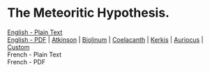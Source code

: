 # The Meteoritic Hypothesis.

[English - Plain Text](full-text-english.md)  
[English - PDF](https://cdn.solaranamnesis.com/Lockyer/lockyer_meteoritic_1890_english.pdf) | [Atkinson](https://cdn.solaranamnesis.com/Lockyer/lockyer_meteoritic_1890_english_atkinson.pdf) | [Biolinum](https://cdn.solaranamnesis.com/Lockyer/lockyer_meteoritic_1890_english_biolinum.pdf) | [Coelacanth](https://cdn.solaranamnesis.com/Lockyer/lockyer_meteoritic_1890_english_coelacanth.pdf) | [Kerkis](https://cdn.solaranamnesis.com/Lockyer/lockyer_meteoritic_1890_english_kerkis.pdf) | [Auriocus](https://cdn.solaranamnesis.com/Lockyer/lockyer_meteoritic_1890_english_aurical.pdf) | [Custom](https://cdn.solaranamnesis.com/Lockyer/lockyer_meteoritic_1890_english_custom.pdf)  
French - Plain Text  
French - PDF  
